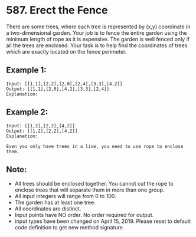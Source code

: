 # 587. Erect the Fence

There are some trees, where each tree is represented by (x,y) coordinate in a two-dimensional garden. Your job is to fence the entire garden using the minimum length of rope as it is expensive. The garden is well fenced only if all the trees are enclosed. Your task is to help find the coordinates of trees which are exactly located on the fence perimeter.

## Example 1:

```
Input: [[1,1],[2,2],[2,0],[2,4],[3,3],[4,2]]
Output: [[1,1],[2,0],[4,2],[3,3],[2,4]]
Explanation:
```

## Example 2:

```
Input: [[1,2],[2,2],[4,2]]
Output: [[1,2],[2,2],[4,2]]
Explanation:

Even you only have trees in a line, you need to use rope to enclose them. 
```

## Note:

* All trees should be enclosed together. You cannot cut the rope to enclose trees that will separate them in more than one group.
* All input integers will range from 0 to 100.
* The garden has at least one tree.
* All coordinates are distinct.
* Input points have NO order. No order required for output.
* input types have been changed on April 15, 2019. Please reset to default code definition to get new method signature.